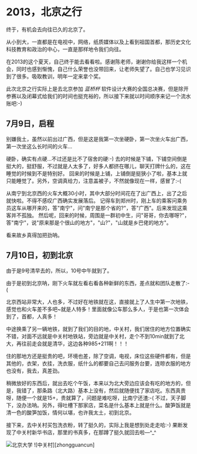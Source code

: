 2013，北京之行
==============

终于，有机会去向往已久的北京了。

从小到大，一直都是在电视中，网络，纸质媒体以及上看到祖国首都，那历史文化科技教育和政治的中心，一直是那样地令我们向往。

在2013的这个夏天，自己终于能去看看啦。感谢陈老师，谢谢你给我这样一个机会，同时也感到惭愧，自己什么荣誉也没带回来，让老师失望了。自己也学习见识到了很多。吸取教训，明年一定来拿个奖。

此次北京之行实际上是去北京参加 *蓝桥杯* 软件设计大赛的全国总决赛，但是除开参赛以及闭幕式给我们的时间也挺充裕的，所以接下来就以时间顺序来记一个流水账吧:-)

## 7月9日，启程
别嫌我土，虽然以前出过广西，但是这是我第一次坐硬卧，第一次坐火车出广西，第一次坐这么长时间的火车...

硬卧，确实有点硬...不过还是比不了宿舍的硬:-) 
去的时候是下铺，下铺空间倒是挺大的，挺舒服，不过就是人太多了，好多人都挤在哪儿，聊天打牌什么的，这在睡觉的时候到不是特别好。
回来的时候是上铺，上铺倒是挺狭小了啦，基本上就只能睡觉了。另外，空调真给力，注意盖被子，不然就像现在一样，感冒了:-(

从南宁到北京西的火车大概30小时，其中大部分时间花在了出广西上，出了之后就快啦。不得不感叹广西确实发展落后。
记得车到郑州时，刚上车的乘客问乘务员这车从哪开来的，答"南宁"，问"南宁是那个省的?"，答"广西"。后来发现这乘客并不孤独。
然后呢，回来的时候，周围是一群初中生，问"哥哥，你去哪呀?"，答"南宁"，说"原来那是个很山的地方"，"山?"，"山就是乡巴佬的地方"。

看来故乡真得加把劲呐。

## 7月10日，初到北京
由于是9号清早去的，所以，10号中午就到了。

由于是初到北京呐，刚下火车就左看右看各种新鲜的东西，差点就和团队走散了:-(

北京西站非常大，人也多，不过好在地铁就在这，直接就上了人生中第一次地铁，感觉也和火车差不多吧~就是人特多！里面就像公车那么多人，于是也第一次体会到了，首都，人真多！

中途换乘了另一辆地铁，就到了我们的目的地，中关村，我们居住的地方位置确实不错，对面不远就是中关村地铁站，旁边就是中关村，走个不到10min就到了北大，再往前走会就是清华，这边各种985+211啊！！！

住的那地方还是挺贵的吧，环境也差，除了空调，电视，床位这些硬件都有，但是其他的，衣架，衣挂，洗衣服，纸什么的都要自己去问服务台要，连晾衣服的地方也没有，我去，真差劲。

稍微放好的东西后，就出去吃个午饭，本来以为北大旁边应该会有吃的地方的，但是，我错了，那条路（北大路）基本上没有，然后就随便找了家店吃。东西真贵呀，随便一个就是15+，贵就算了，问题是难吃呀，比南宁还渣:-(
不过，天子脚下，没办法呐。另外，得吐槽下那家店，菜名是什么基本上就是什么。酸笋饭就是清一色的酸笋加饭，情何以堪，也许我太土，初到北京。

接下来，去中关村买包洗衣粉，转了挺久的，实际上我是想到处走走哈:-) 果断发现了中关村新华书店，那里的书真多，在那蹲了挺久就回去啦—^_^

![北京大学][peking_university]
![中关村][zhongguancun]

[peking_university]: http://www.flickr.com/photos/98467046@N08/9288552865/
